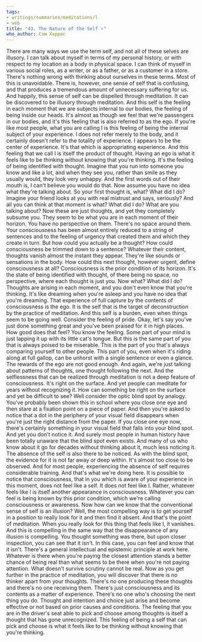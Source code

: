 ```yaml
---
tags:
- writings/summaries/meditations/l
- web
title: "43. The Nature of the Self ⭐"
who_author: Сэм Харрис
---
```


There are many ways we use the term self, and not all of these selves are illusory. I can talk about myself in terms of my personal history, or with respect to my location as a body in physical space. I can think of myself in various social roles, as a writer, or as a father, or as a customer in a store. There's nothing wrong with thinking about ourselves in these terms. Most of this is unavoidable. There is, however, one sense of self that is confusing, and that produces a tremendous amount of unnecessary suffering for us. And happily, this sense of self can be dispelled through meditation. It can be discovered to be illusory through meditation. And this self is the feeling in each moment that we are subjects internal to our bodies, the feeling of being inside our heads. It's almost as though we feel that we're passengers in our bodies, and it's this feeling that is also referred to as the ego. If you're like most people, what you are calling I is this feeling of being the internal subject of your experience. I does not refer merely to the body, and it certainly doesn't refer to the totality of experience. I appears to be the center of experience. It's that which is appropriating experience. And this feeling that we call I is itself the product of thought. Having an ego is what it feels like to be thinking without knowing that you're thinking. It's the feeling of being identified with thought. Imagine that you run into someone you know and like a lot, and when they see you, rather than smile as they usually would, they look very unhappy. And the first words out of their mouth is, I can't believe you would do that. Now assume you have no idea what they're talking about. So your first thought is, what? What did I do? Imagine your friend looks at you with real mistrust and says, seriously? And all you can think at that moment is what? What did I do? What are you talking about? Now these are just thoughts, and yet they completely subsume you. They seem to be what you are in each moment of their horizon. You have no perspective on them. There's no space around them. Your consciousness has been almost entirely reduced to a string of sentences and to the feeling of urgency that created them and which they create in turn. But how could you actually be a thought? How could consciousness be trimmed down to a sentence? Whatever their content, thoughts vanish almost the instant they appear. They're like sounds or sensations in the body. How could this next thought, however urgent, define consciousness at all? Consciousness is the prior condition of its horizon. It's the state of being identified with thought, of there being no space, no perspective, where each thought is just you. Now what? What did I do? Thoughts are arising in each moment, and you don't even know that you're thinking. It's like dreaming when you're asleep and you have no idea that you're dreaming. That experience of full capture by the contents of consciousness is the ego. It is the self that is the target of deconstruction by the practice of meditation. And this self is a burden, even when things seem to be going well. Consider the feeling of pride. Okay, let's say you've just done something great and you've been praised for it in high places. How good does that feel? You know the feeling. Some part of your mind is just lapping it up with its little cat's tongue. But this is the same part of you that is always poised to be miserable. This is the part of you that's always comparing yourself to other people. This part of you, even when it's riding along at full gallop, can be unhorst with a single sentence or even a glance. The rewards of the ego are not good enough. And again, we're just talking about patterns of thoughts, one thought following the next. And the selflessness that can be realized through meditation is not a deep feature of consciousness. It's right on the surface. And yet people can meditate for years without recognizing it. How can something be right on the surface and yet be difficult to see? Well consider the optic blind spot by analogy. You've probably been shown this in school where you close one eye and then stare at a fixation point on a piece of paper. And then you're asked to notice that a dot in the periphery of your visual field disappears when you're just the right distance from the paper. If you close one eye now, there's certainly something in your visual field that falls into your blind spot. And yet you don't notice it. And surely most people in human history have been totally unaware that the blind spot even exists. And many of us who know about it go for decades without thinking about it, much less noticing it. The absence of the self is also there to be noticed. As with the blind spot, the evidence for it is not far away or deep within. It's almost too close to be observed. And for most people, experiencing the absence of self requires considerable training. And that's what we're doing here. It is possible to notice that consciousness, that in you which is aware of your experience in this moment, does not feel like a self. It does not feel like I. Rather, whatever feels like I is itself another appearance in consciousness. Whatever you can feel is being known by this prior condition, which we're calling consciousness or awareness. Now how can we know that the conventional sense of self is an illusion? Well, the most compelling way is to get yourself in a position to really look for it and then find it absent. And that's the point of meditation. When you really look for this thing that feels like I, it vanishes. And this is compelling in the same way that the disappearance of any illusion is compelling. You thought something was there, but upon closer inspection, you can see that it isn't. In this case, you can feel and know that it isn't. There's a general intellectual and epistemic principle at work here. Whatever is there when you're paying the closest attention stands a better chance of being real than what seems to be there when you're not paying attention. What doesn't survive scrutiny cannot be real. Now as you get further in the practice of meditation, you will discover that there is no thinker apart from your thoughts. There's no one producing these thoughts and there's no one receiving them. There's just consciousness and its contents as a matter of experience. There's no one who's choosing the next thing you do. Thought and intention and choice just arise and become effective or not based on prior causes and conditions. The feeling that you are in the driver's seat able to pick and choose among thoughts is itself a thought that has gone unrecognized. This feeling of being a self that can pick and choose is what it feels like to be thinking without knowing that you're thinking.